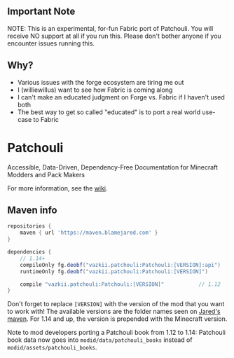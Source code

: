 ## Important Note
NOTE: This is an experimental, for-fun Fabric port of Patchouli.
You will receive NO support at all if you run this.
Please don't bother anyone if you encounter issues running this.

## Why?
* Various issues with the forge ecosystem are tiring me out
* I (williewillus) want to see how Fabric is coming along
* I can't make an educated judgment on Forge vs. Fabric if I haven't used both
* The best way to get so called "educated" is to port a real world use-case to Fabric

# Patchouli
Accessible, Data-Driven, Dependency-Free Documentation for Minecraft Modders and Pack Makers

For more information, see the [wiki](https://github.com/Vazkii/Patchouli/wiki).

## Maven info

```gradle
repositories {
    maven { url 'https://maven.blamejared.com' }
}

dependencies {
    // 1.14+
    compileOnly fg.deobf("vazkii.patchouli:Patchouli:[VERSION]:api")
    runtimeOnly fg.deobf("vazkii.patchouli:Patchouli:[VERSION]")

    compile "vazkii.patchouli:Patchouli:[VERSION]"           // 1.12
}
```

Don't forget to replace `[VERSION]` with the version of the mod that you want to work with!
The available versions are the folder names seen on [Jared's maven](https://maven.blamejared.com/vazkii/patchouli/Patchouli/).
For 1.14 and up, the version is prepended with the Minecraft version.

Note to mod developers porting a Patchouli book from 1.12 to 1.14: Patchouli book data now goes into `modid/data/patchouli_books` instead of `modid/assets/patchouli_books`.
